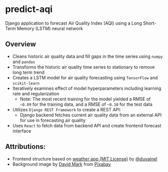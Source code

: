 # predict-aqi
Django application to forecast Air Quality Index (AQI) using a Long Short-Term Memory (LSTM) neural network

## Overview
- Cleans historic air quality data and fill gaps in the time series using `numpy` and `pandas`
- Transforms the historic air quality time series to stationary to remove long term trend
- Creates a LSTM model for air quality forecasting using `TensorFlow` and `scikit-learn`
- Iteratively examines effect of model hyperparameters including learning rate and regularization
  - Note: The most recent training for the model yielded a RMSE of `~0.09` for the training data, and a RMSE of `~0.10` for the test data
- Utilizes `Django REST Framework` to create a REST API:
  - Django backend fetches current air quality data from an external API for use in forecasting air quality
 - Uses `React` to fetch data from backend API and create frontend forecast interface
 
## Attributions:
- Frontend structure based on <a href="https://github.com/duvainel/weather-app">weather app (MIT License)</a> by <a href="https://github.com/duvainel">@duvainel</a>
- Background image by <a href="https://pixabay.com/users/12019-12019/?utm_source=link-attribution&amp;utm_medium=referral&amp;utm_campaign=image&amp;utm_content=2184940">David Mark</a> from <a href="https://pixabay.com//?utm_source=link-attribution&amp;utm_medium=referral&amp;utm_campaign=image&amp;utm_content=2184940">Pixabay</a>

